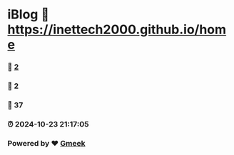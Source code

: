 # iBlog :link: https://inettech2000.github.io/home 
### :page_facing_up: [2](https://inettech2000.github.io/home/tag.html) 
### :speech_balloon: 2 
### :hibiscus: 37 
### :alarm_clock: 2024-10-23 21:17:05 
### Powered by :heart: [Gmeek](https://github.com/Meekdai/Gmeek)
